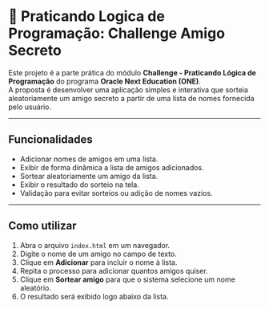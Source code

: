 # 🎁 Praticando Logica de Programação: Challenge Amigo Secreto

Este projeto é a parte prática do módulo **Challenge - Praticando Lógica de Programação** do programa **Oracle Next Education (ONE)**.  
A proposta é desenvolver uma aplicação simples e interativa que sorteia aleatoriamente um amigo secreto a partir de uma lista de nomes fornecida pelo usuário.

---

## Funcionalidades

- Adicionar nomes de amigos em uma lista.
- Exibir de forma dinâmica a lista de amigos adicionados.
- Sortear aleatoriamente um amigo da lista.
- Exibir o resultado do sorteio na tela.
- Validação para evitar sorteios ou adição de nomes vazios.

---

## Como utilizar

1. Abra o arquivo `index.html` em um navegador.
2. Digite o nome de um amigo no campo de texto.
3. Clique em **Adicionar** para incluir o nome à lista.
4. Repita o processo para adicionar quantos amigos quiser.
5. Clique em **Sortear amigo** para que o sistema selecione um nome aleatório.
6. O resultado será exibido logo abaixo da lista.
